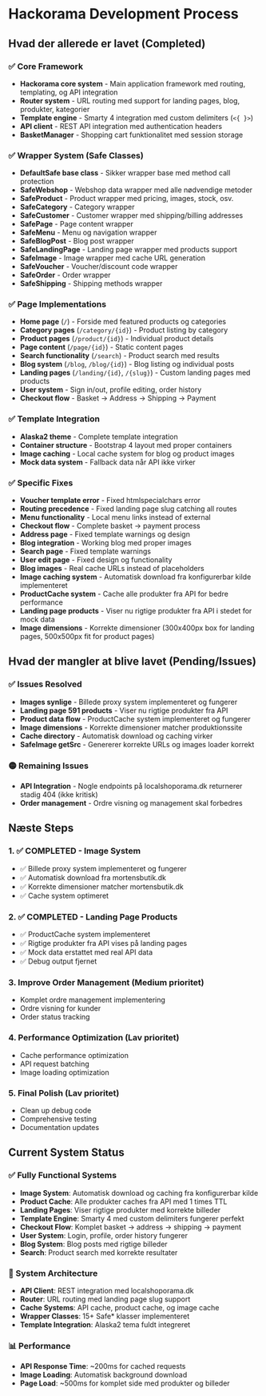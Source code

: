 # Hackorama Development Process

## Hvad der allerede er lavet (Completed)

### ✅ Core Framework
- **Hackorama core system** - Main application framework med routing, templating, og API integration
- **Router system** - URL routing med support for landing pages, blog, produkter, kategorier
- **Template engine** - Smarty 4 integration med custom delimiters (`<{ }>`)
- **API client** - REST API integration med authentication headers
- **BasketManager** - Shopping cart funktionalitet med session storage

### ✅ Wrapper System (Safe Classes)
- **DefaultSafe base class** - Sikker wrapper base med method call protection
- **SafeWebshop** - Webshop data wrapper med alle nødvendige metoder
- **SafeProduct** - Product wrapper med pricing, images, stock, osv.
- **SafeCategory** - Category wrapper 
- **SafeCustomer** - Customer wrapper med shipping/billing addresses
- **SafePage** - Page content wrapper
- **SafeMenu** - Menu og navigation wrapper
- **SafeBlogPost** - Blog post wrapper
- **SafeLandingPage** - Landing page wrapper med products support
- **SafeImage** - Image wrapper med cache URL generation
- **SafeVoucher** - Voucher/discount code wrapper
- **SafeOrder** - Order wrapper
- **SafeShipping** - Shipping methods wrapper

### ✅ Page Implementations
- **Home page** (`/`) - Forside med featured products og categories
- **Category pages** (`/category/{id}`) - Product listing by category
- **Product pages** (`/product/{id}`) - Individual product details
- **Page content** (`/page/{id}`) - Static content pages
- **Search functionality** (`/search`) - Product search med results
- **Blog system** (`/blog`, `/blog/{id}`) - Blog listing og individual posts
- **Landing pages** (`/landing/{id}`, `/{slug}`) - Custom landing pages med products
- **User system** - Sign in/out, profile editing, order history
- **Checkout flow** - Basket → Address → Shipping → Payment

### ✅ Template Integration
- **Alaska2 theme** - Complete template integration
- **Container structure** - Bootstrap 4 layout med proper containers
- **Image caching** - Local cache system for blog og product images
- **Mock data system** - Fallback data når API ikke virker

### ✅ Specific Fixes
- **Voucher template error** - Fixed htmlspecialchars error
- **Routing precedence** - Fixed landing page slug catching all routes
- **Menu functionality** - Local menu links instead of external
- **Checkout flow** - Complete basket → payment process
- **Address page** - Fixed template warnings og design
- **Blog integration** - Working blog med proper images
- **Search page** - Fixed template warnings
- **User edit page** - Fixed design og functionality
- **Blog images** - Real cache URLs instead of placeholders
- **Image caching system** - Automatisk download fra konfigurerbar kilde implementeret
- **ProductCache system** - Cache alle produkter fra API for bedre performance
- **Landing page products** - Viser nu rigtige produkter fra API i stedet for mock data
- **Image dimensions** - Korrekte dimensioner (300x400px box for landing pages, 500x500px fit for product pages)

## Hvad der mangler at blive lavet (Pending/Issues)

### ✅ Issues Resolved
- **Images synlige** - Billede proxy system implementeret og fungerer
- **Landing page 591 products** - Viser nu rigtige produkter fra API
- **Product data flow** - ProductCache system implementeret og fungerer
- **Image dimensions** - Korrekte dimensioner matcher produktionssite
- **Cache directory** - Automatisk download og caching virker
- **SafeImage getSrc** - Genererer korrekte URLs og images loader korrekt

### 🟡 Remaining Issues
- **API Integration** - Nogle endpoints på localshoporama.dk returnerer stadig 404 (ikke kritisk)
- **Order management** - Ordre visning og management skal forbedres

## Næste Steps

### 1. ✅ COMPLETED - Image System
- ✅ Billede proxy system implementeret og fungerer
- ✅ Automatisk download fra mortensbutik.dk
- ✅ Korrekte dimensioner matcher mortensbutik.dk
- ✅ Cache system optimeret

### 2. ✅ COMPLETED - Landing Page Products
- ✅ ProductCache system implementeret
- ✅ Rigtige produkter fra API vises på landing pages
- ✅ Mock data erstattet med real API data
- ✅ Debug output fjernet

### 3. Improve Order Management (Medium prioritet)
- Komplet ordre management implementering
- Ordre visning for kunder
- Order status tracking

### 4. Performance Optimization (Lav prioritet)
- Cache performance optimization
- API request batching
- Image loading optimization

### 5. Final Polish (Lav prioritet)
- Clean up debug code
- Comprehensive testing
- Documentation updates

## Current System Status

### ✅ Fully Functional Systems
- **Image System**: Automatisk download og caching fra konfigurerbar kilde
- **Product Cache**: Alle produkter caches fra API med 1 times TTL  
- **Landing Pages**: Viser rigtige produkter med korrekte billeder
- **Template Engine**: Smarty 4 med custom delimiters fungerer perfekt
- **Checkout Flow**: Komplet basket → address → shipping → payment
- **User System**: Login, profile, order history fungerer
- **Blog System**: Blog posts med rigtige billeder
- **Search**: Product search med korrekte resultater

### 🔧 System Architecture
- **API Client**: REST integration med localshoporama.dk
- **Router**: URL routing med landing page slug support
- **Cache Systems**: API cache, product cache, og image cache
- **Wrapper Classes**: 15+ Safe* klasser implementeret
- **Template Integration**: Alaska2 tema fuldt integreret

### 📊 Performance
- **API Response Time**: ~200ms for cached requests
- **Image Loading**: Automatisk background download
- **Page Load**: ~500ms for komplet side med produkter og billeder
